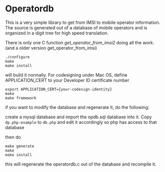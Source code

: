 # Operatordb #

This is a very simple library to get from IMSI to mobile operator information. The 
source is generated out of a database of mobile operators and is organized in a digit
tree for high speed translation.

There is only one C function *get_operator_from_imsi2* doing all the work.
(and a older version get_operator_from_imsi)


	./configure
	make
	make install

will build it normally.
For codesigning under Mac OS, define APPLICATION_CERT to your Developer ID certificate number
	
	export APPLICATION_CERT={your-codesign-identity}
	make
	make framework
	

if you want to modify the database and regenerate it, do the following:

create a mysql database and import the opdb.sql database into it. Copy `dp.php-example` to `db.php` and edit it accordingly so php has access to that database
 
then do

	make generate
	make 
	make install

	
this will regenerate the operatordb.c out of the database and recompile it.
